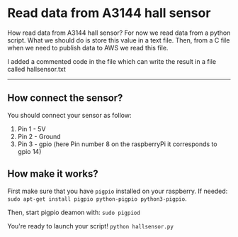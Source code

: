 # Read data from A3144 hall sensor

How read data from A3144 hall sensor?
For now we read data from a python script. What we should do is store this value in a text file.
Then, from a C file when we need to publish data to AWS we read this file.

I added a commented code in the file which can write the result in a file called hallsensor.txt

------

## How connect the sensor?
You should connect your sensor as follow:
1. Pin 1 - 5V
2. Pin 2 - Ground
3. Pin 3 - gpio (here Pin number 8 on the raspberryPi it corresponds to gpio 14)

## How make it works?
First make sure that you have `pigpio` installed on your raspberry.
If needed:
`sudo apt-get install pigpio python-pigpio python3-pigpio`.

Then, start pigpio deamon with:
`sudo pigpiod`

You're ready to launch your script! 
`python hallsensor.py`
